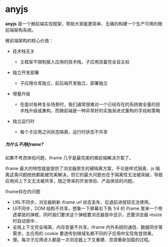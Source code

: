 # anyjs

**anyjs** 是一个微前端实现框架，帮助大家能更简单、无痛的构建一个生产可用的微前端架构系统。

微前端架构的核心价值：
- 技术栈无关
  - 主框架不限制接入应用的技术栈，子应用具备完全自主权

- 独立开发部署
  - 子应用仓库独立，前后端开发独立，部署独立

- 增量升级
  - 在面对各种复杂场景时，我们通常很难对一个已经存在的系统做全量的技术栈升级或重构，而微前端是一种非常好的实施渐进式重构的手段和策略

- 独立运行时
   - 每个子应用之间状态隔离，运行时状态不共享


##### 为什么不用iframe?
如果不考虑体验问题，iframe 几乎是最完美的微前端解决方案了。

iframe 最大的特性就是提供了浏览器原生的硬隔离方案，不论是样式隔离、js 隔离这类问题统统都能被完美解决。但它的最大问题也在于隔离性无法被突破，导致应用间上下文无法被共享，随之带来的开发体验、产品体验的问题。

iframe存在的问题

- URL不同步。浏览器刷新 iframe url 状态丢失、后退前进按钮无法使用。
- UI不同步，DOM 结构不共享。想象一下屏幕右下角 1/4 的 iframe 里来一个带遮罩层的弹框，同时我们要求这个弹框要浏览器居中显示，还要浏览器 resize 时自动居中...
- 全局上下文完全隔离，内存变量不共享。iframe 内外系统的通信、数据同步等需求，主应用的 cookie 要透传到根域名都不同的子应用中实现免登效果。
- 慢。每次子应用进入都是一次浏览器上下文重建、资源重新加载的过程。   